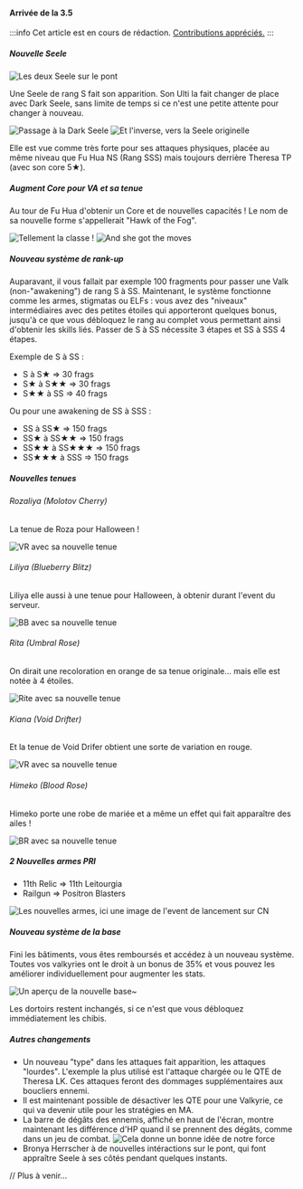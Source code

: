#### Arrivée de la 3.5

:::info
Cet article est en cours de rédaction. [Contributions appréciés.](https://github.com/mkody/hi3/blob/master/src/assets/md/news-3.5.md)
:::

##### Nouvelle Seele

![Les deux Seele sur le pont](/img/news/3.5_seele_bridge.gif)

Une Seele de rang S fait son apparition. Son Ulti la fait changer de place avec Dark Seele, sans limite de temps si ce n'est une petite attente pour changer à nouveau.

![Passage à la Dark Seele](/img/news/3.5_seele_switch_dark.gif)
![Et l'inverse, vers la Seele originelle](/img/news/3.5_seele_switch_light.gif)

Elle est vue comme très forte pour ses attaques physiques, placée au même niveau que Fu Hua NS (Rang SSS) mais toujours derrière Theresa TP (avec son core 5★).

##### Augment Core pour VA et sa tenue

Au tour de Fu Hua d'obtenir un Core et de nouvelles capacités ! Le nom de sa nouvelle forme s'appellerait "Hawk of the Fog".

![Tellement la classe !](/img/news/3.5_va_bridge.gif)
![And she got the moves](/img/news/3.5_va_fight.gif)

##### Nouveau système de rank-up

Auparavant, il vous fallait par exemple 100 fragments pour passer une Valk (non-"awakening") de rang S à SS. Maintenant, le système fonctionne comme les armes, stigmatas ou ELFs : vous avez des "niveaux" intermédiaires avec des petites étoiles qui apporteront quelques bonus, jusqu'à ce que vous débloquez le rang au complet vous permettant ainsi d'obtenir les skills liés. Passer de S à SS nécessite 3 étapes et SS à SSS 4 étapes.

Exemple de S à SS :
- S à S★ => 30 frags
- S★ à S★★ => 30 frags
- S★★ à SS => 40 frags

Ou pour une awakening de SS à SSS :
- SS à SS★ => 150 frags
- SS★ à SS★★ => 150 frags
- SS★★ à SS★★★ => 150 frags
- SS★★★ à SSS => 150 frags

##### Nouvelles tenues

###### Rozaliya (Molotov Cherry)

La tenue de Roza pour Halloween !

![VR avec sa nouvelle tenue](/img/news/3.5_mc_costume.jpg)

###### Liliya (Blueberry Blitz)

Liliya elle aussi à une tenue pour Halloween, à obtenir durant l'event du serveur.

![BB avec sa nouvelle tenue](/img/news/3.5_bb_costume.jpg)

###### Rita (Umbral Rose)

On dirait une recoloration en orange de sa tenue originale... mais elle est notée à 4 étoiles.

![Rite avec sa nouvelle tenue](/img/news/3.5_ur_costume.jpg)

###### Kiana (Void Drifter)

Et la tenue de Void Drifer obtient une sorte de variation en rouge.

![VR avec sa nouvelle tenue](/img/news/3.5_vd_costume.jpg)

###### Himeko (Blood Rose)

Himeko porte une robe de mariée et a même un effet qui fait apparaître des ailes !

![BR avec sa nouvelle tenue](/img/news/3.5_br_costume.gif)

##### 2 Nouvelles armes PRI

- 11th Relic => 11th Leitourgia
- Railgun => Positron Blasters

![Les nouvelles armes, ici une image de l'event de lancement sur CN](/img/news/3.5_pri_weapons.png)

##### Nouveau système de la base

Fini les bâtiments, vous êtes remboursés et accédez à un nouveau système.
Toutes vos valkyries ont le droit à un bonus de 35% et vous pouvez les améliorer individuellement pour augmenter les stats.

![Un aperçu de la nouvelle base~](/img/news/3.5_base.png)

Les dortoirs restent inchangés, si ce n'est que vous débloquez immédiatement les chibis.

##### Autres changements

- Un nouveau "type" dans les attaques fait apparition, les attaques "lourdes".
L'exemple la plus utilisé est l'attaque chargée ou le QTE de Theresa LK. Ces attaques feront des dommages supplémentaires aux boucliers ennemi.
- Il est maintenant possible de désactiver les QTE pour une Valkyrie, ce qui va devenir utile pour les stratégies en MA.
- La barre de dégâts des ennemis, affiché en haut de l'écran, montre maintenant les différence d'HP quand il se prennent des dégâts, comme dans un jeu de combat.
  ![Cela donne un bonne idée de notre force](/img/news/3.5_degats-affichage.gif)
- Bronya Herrscher à de nouvelles intéractions sur le pont, qui font appraître Seele à ses côtés pendant quelques instants.

// Plus à venir...